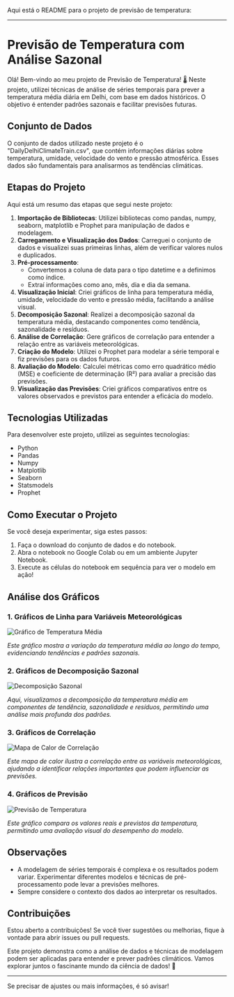 Aqui está o README para o projeto de previsão de temperatura:

---

# Previsão de Temperatura com Análise Sazonal

Olá! Bem-vindo ao meu projeto de Previsão de Temperatura! 🌡️ Neste projeto, utilizei técnicas de análise de séries temporais para prever a temperatura média diária em Delhi, com base em dados históricos. O objetivo é entender padrões sazonais e facilitar previsões futuras.

## Conjunto de Dados

O conjunto de dados utilizado neste projeto é o "DailyDelhiClimateTrain.csv", que contém informações diárias sobre temperatura, umidade, velocidade do vento e pressão atmosférica. Esses dados são fundamentais para analisarmos as tendências climáticas.

## Etapas do Projeto

Aqui está um resumo das etapas que segui neste projeto:

1. **Importação de Bibliotecas**: Utilizei bibliotecas como pandas, numpy, seaborn, matplotlib e Prophet para manipulação de dados e modelagem.
2. **Carregamento e Visualização dos Dados**: Carreguei o conjunto de dados e visualizei suas primeiras linhas, além de verificar valores nulos e duplicados.
3. **Pré-processamento**:
   - Convertemos a coluna de data para o tipo datetime e a definimos como índice.
   - Extraí informações como ano, mês, dia e dia da semana.
4. **Visualização Inicial**: Criei gráficos de linha para temperatura média, umidade, velocidade do vento e pressão média, facilitando a análise visual.
5. **Decomposição Sazonal**: Realizei a decomposição sazonal da temperatura média, destacando componentes como tendência, sazonalidade e resíduos.
6. **Análise de Correlação**: Gere gráficos de correlação para entender a relação entre as variáveis meteorológicas.
7. **Criação do Modelo**: Utilizei o Prophet para modelar a série temporal e fiz previsões para os dados futuros.
8. **Avaliação do Modelo**: Calculei métricas como erro quadrático médio (MSE) e coeficiente de determinação (R²) para avaliar a precisão das previsões.
9. **Visualização das Previsões**: Criei gráficos comparativos entre os valores observados e previstos para entender a eficácia do modelo.

## Tecnologias Utilizadas

Para desenvolver este projeto, utilizei as seguintes tecnologias:

- Python
- Pandas
- Numpy
- Matplotlib
- Seaborn
- Statsmodels
- Prophet

## Como Executar o Projeto

Se você deseja experimentar, siga estes passos:

1. Faça o download do conjunto de dados e do notebook.
2. Abra o notebook no Google Colab ou em um ambiente Jupyter Notebook.
3. Execute as células do notebook em sequência para ver o modelo em ação!

## Análise dos Gráficos

### 1. Gráficos de Linha para Variáveis Meteorológicas

![Gráfico de Temperatura Média](Imagens/grafico_temp_media.png)

*Este gráfico mostra a variação da temperatura média ao longo do tempo, evidenciando tendências e padrões sazonais.*

### 2. Gráficos de Decomposição Sazonal

![Decomposição Sazonal](Imagens/grafico_decomposicao.png)

*Aqui, visualizamos a decomposição da temperatura média em componentes de tendência, sazonalidade e resíduos, permitindo uma análise mais profunda dos padrões.*

### 3. Gráficos de Correlação

![Mapa de Calor de Correlação](Imagens/grafico_correlacao.png)

*Este mapa de calor ilustra a correlação entre as variáveis meteorológicas, ajudando a identificar relações importantes que podem influenciar as previsões.*

### 4. Gráficos de Previsão

![Previsão de Temperatura](Imagens/grafico_previsao.png)

*Este gráfico compara os valores reais e previstos da temperatura, permitindo uma avaliação visual do desempenho do modelo.*

## Observações

- A modelagem de séries temporais é complexa e os resultados podem variar. Experimentar diferentes modelos e técnicas de pré-processamento pode levar a previsões melhores.
- Sempre considere o contexto dos dados ao interpretar os resultados.

## Contribuições

Estou aberto a contribuições! Se você tiver sugestões ou melhorias, fique à vontade para abrir issues ou pull requests.

Este projeto demonstra como a análise de dados e técnicas de modelagem podem ser aplicadas para entender e prever padrões climáticos. Vamos explorar juntos o fascinante mundo da ciência de dados! 🌟

--- 

Se precisar de ajustes ou mais informações, é só avisar!
